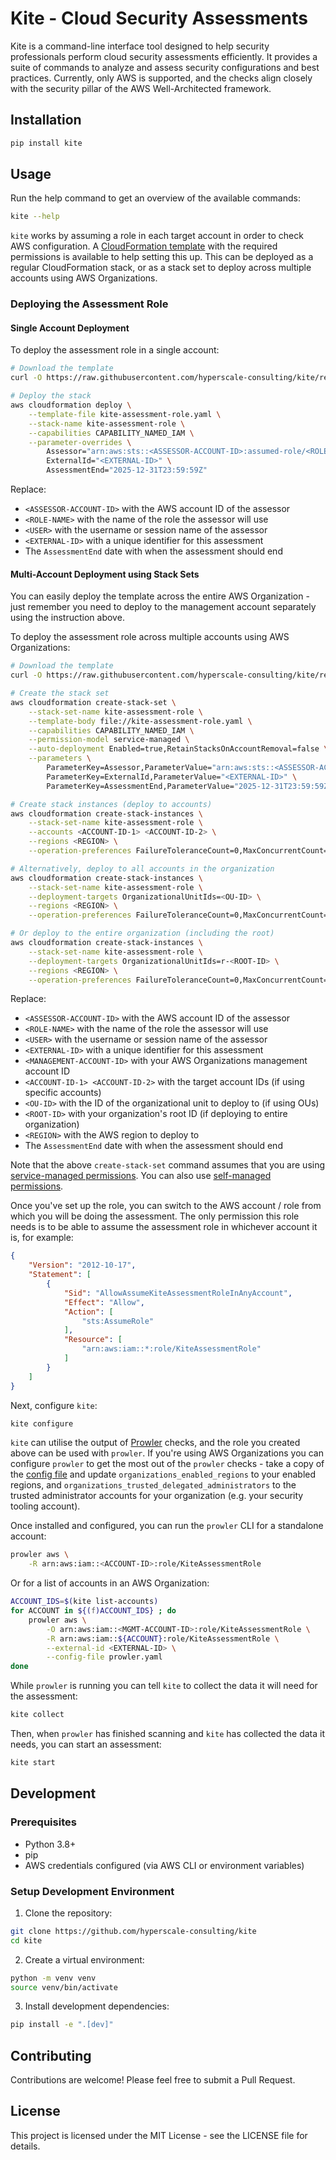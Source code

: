 # Kite - Cloud Security Assessments

Kite is a command-line interface tool designed to help security professionals perform cloud security assessments efficiently. It provides a suite of commands to analyze and assess security configurations and best practices. Currently, only AWS is supported, and the checks align closely with the security pillar of the AWS Well-Architected framework.


## Installation

```bash
pip install kite
```

## Usage

Run the help command to get an overview of the available commands:

```bash
kite --help
```

`kite` works by assuming a role in each target account in order to check AWS configuration. A [CloudFormation template](https://raw.githubusercontent.com/hyperscale-consulting/kite/refs/heads/main/permissions/kite-assessment-role.yaml) with the required permissions is available to help setting this up. This can be deployed as a regular CloudFormation stack, or as a stack set to deploy across multiple accounts using AWS Organizations.

### Deploying the Assessment Role

#### Single Account Deployment

To deploy the assessment role in a single account:

```bash
# Download the template
curl -O https://raw.githubusercontent.com/hyperscale-consulting/kite/refs/heads/main/permissions/kite-assessment-role.yaml

# Deploy the stack
aws cloudformation deploy \
    --template-file kite-assessment-role.yaml \
    --stack-name kite-assessment-role \
    --capabilities CAPABILITY_NAMED_IAM \
    --parameter-overrides \
        Assessor="arn:aws:sts::<ASSESSOR-ACCOUNT-ID>:assumed-role/<ROLE-NAME>/<USER>" \
        ExternalId="<EXTERNAL-ID>" \
        AssessmentEnd="2025-12-31T23:59:59Z"
```

Replace:
- `<ASSESSOR-ACCOUNT-ID>` with the AWS account ID of the assessor
- `<ROLE-NAME>` with the name of the role the assessor will use
- `<USER>` with the username or session name of the assessor
- `<EXTERNAL-ID>` with a unique identifier for this assessment
- The `AssessmentEnd` date with when the assessment should end

#### Multi-Account Deployment using Stack Sets

You can easily deploy the template across the entire AWS Organization - just remember you need to deploy to the management account separately using the instruction above.

To deploy the assessment role across multiple accounts using AWS Organizations:

```bash
# Download the template
curl -O https://raw.githubusercontent.com/hyperscale-consulting/kite/refs/heads/main/permissions/kite-assessment-role.yaml

# Create the stack set
aws cloudformation create-stack-set \
    --stack-set-name kite-assessment-role \
    --template-body file://kite-assessment-role.yaml \
    --capabilities CAPABILITY_NAMED_IAM \
    --permission-model service-managed \
    --auto-deployment Enabled=true,RetainStacksOnAccountRemoval=false \
    --parameters \
        ParameterKey=Assessor,ParameterValue="arn:aws:sts::<ASSESSOR-ACCOUNT-ID>:assumed-role/<ROLE-NAME>/<USER>" \
        ParameterKey=ExternalId,ParameterValue="<EXTERNAL-ID>" \
        ParameterKey=AssessmentEnd,ParameterValue="2025-12-31T23:59:59Z"

# Create stack instances (deploy to accounts)
aws cloudformation create-stack-instances \
    --stack-set-name kite-assessment-role \
    --accounts <ACCOUNT-ID-1> <ACCOUNT-ID-2> \
    --regions <REGION> \
    --operation-preferences FailureToleranceCount=0,MaxConcurrentCount=1

# Alternatively, deploy to all accounts in the organization
aws cloudformation create-stack-instances \
    --stack-set-name kite-assessment-role \
    --deployment-targets OrganizationalUnitIds=<OU-ID> \
    --regions <REGION> \
    --operation-preferences FailureToleranceCount=0,MaxConcurrentCount=1

# Or deploy to the entire organization (including the root)
aws cloudformation create-stack-instances \
    --stack-set-name kite-assessment-role \
    --deployment-targets OrganizationalUnitIds=r-<ROOT-ID> \
    --regions <REGION> \
    --operation-preferences FailureToleranceCount=0,MaxConcurrentCount=1
```

Replace:
- `<ASSESSOR-ACCOUNT-ID>` with the AWS account ID of the assessor
- `<ROLE-NAME>` with the name of the role the assessor will use
- `<USER>` with the username or session name of the assessor
- `<EXTERNAL-ID>` with a unique identifier for this assessment
- `<MANAGEMENT-ACCOUNT-ID>` with your AWS Organizations management account ID
- `<ACCOUNT-ID-1> <ACCOUNT-ID-2>` with the target account IDs (if using specific accounts)
- `<OU-ID>` with the ID of the organizational unit to deploy to (if using OUs)
- `<ROOT-ID>` with your organization's root ID (if deploying to entire organization)
- `<REGION>` with the AWS region to deploy to
- The `AssessmentEnd` date with when the assessment should end

Note that the above `create-stack-set` command assumes that you are using [service-managed permissions](https://docs.aws.amazon.com/AWSCloudFormation/latest/UserGuide/stacksets-orgs-activate-trusted-access.html). You can also use [self-managed permissions](https://docs.aws.amazon.com/AWSCloudFormation/latest/UserGuide/stacksets-prereqs-self-managed.html).

Once you've set up the role, you can switch to the AWS account / role from which you will be doing the assessment. The only permission this role needs is to be able to assume the assessment role in whichever account it is, for example:

```json
{
    "Version": "2012-10-17",
    "Statement": [
        {
            "Sid": "AllowAssumeKiteAssessmentRoleInAnyAccount",
            "Effect": "Allow",
            "Action": [
                "sts:AssumeRole"
            ],
            "Resource": [
                "arn:aws:iam::*:role/KiteAssessmentRole"
            ]
        }
    ]
}
```

Next, configure `kite`:

```bash
kite configure
```

`kite` can utilise the output of [Prowler](https://github.com/prowler-cloud/prowler) checks, and the role you created above can be used with `prowler`. If you're using AWS Organizations you can configure `prowler` to get the most out of the `prowler` checks - take a copy of the [config file](https://raw.githubusercontent.com/prowler-cloud/prowler/refs/heads/master/prowler/config/config.yaml) and update `organizations_enabled_regions` to your enabled regions, and `organizations_trusted_delegated_administrators` to the trusted administrator accounts for your organization (e.g. your security tooling account).

Once installed and configured, you can run the `prowler` CLI for a standalone account:

```zsh
prowler aws \
    -R arn:aws:iam::<ACCOUNT-ID>:role/KiteAssessmentRole
```

Or for a list of accounts in an AWS Organization:

```zsh
ACCOUNT_IDS=$(kite list-accounts)
for ACCOUNT in ${(f)ACCOUNT_IDS} ; do
    prowler aws \
        -O arn:aws:iam::<MGMT-ACCOUNT-ID>:role/KiteAssessmentRole \
        -R arn:aws:iam::${ACCOUNT}:role/KiteAssessmentRole \
        --external-id <EXTERNAL-ID> \
        --config-file prowler.yaml
done
```

While `prowler` is running you can tell `kite` to collect the data it will need for the assessment:

```bash
kite collect
```

Then, when `prowler` has finished scanning and `kite` has collected the data it needs, you can start an assessment:

```bash
kite start
```

## Development

### Prerequisites

- Python 3.8+
- pip
- AWS credentials configured (via AWS CLI or environment variables)

### Setup Development Environment

1. Clone the repository:
```bash
git clone https://github.com/hyperscale-consulting/kite
cd kite
```

2. Create a virtual environment:
```bash
python -m venv venv
source venv/bin/activate
```

3. Install development dependencies:
```bash
pip install -e ".[dev]"
```

## Contributing

Contributions are welcome! Please feel free to submit a Pull Request.

## License

This project is licensed under the MIT License - see the LICENSE file for details.
